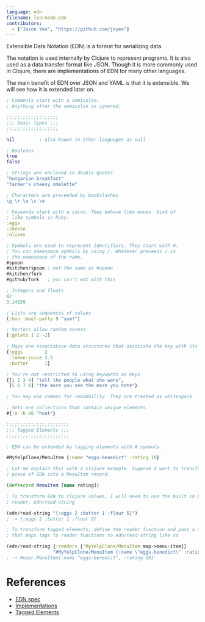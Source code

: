 ```yaml
---
language: edn
filename: learnedn.edn
contributors:
  - ["Jason Yeo", "https://github.com/jsyeo"]
---
```


Extensible Data Notation (EDN) is a format for serializing data.

The notation is used internally by Clojure to represent programs. It is also
used as a data transfer format like JSON. Though it is more commonly used in
Clojure, there are implementations of EDN for many other languages.

The main benefit of EDN over JSON and YAML is that it is extensible. We
will see how it is extended later on.

```clojure
; Comments start with a semicolon.
; Anything after the semicolon is ignored.

;;;;;;;;;;;;;;;;;;;
;;; Basic Types ;;;
;;;;;;;;;;;;;;;;;;;

nil         ; also known in other languages as null

; Booleans
true
false

; Strings are enclosed in double quotes
"hungarian breakfast"
"farmer's cheesy omelette"

; Characters are preceeded by backslashes
\g \r \a \c \e

; Keywords start with a colon. They behave like enums. Kind of
; like symbols in Ruby.
:eggs
:cheese
:olives

; Symbols are used to represent identifiers. They start with #.
; You can namespace symbols by using /. Whatever preceeds / is
; the namespace of the name.
#spoon
#kitchen/spoon ; not the same as #spoon
#kitchen/fork
#github/fork   ; you can't eat with this

; Integers and floats
42
3.14159

; Lists are sequences of values
(:bun :beef-patty 9 "yum!")

; Vectors allow random access
[:gelato 1 2 -2]

; Maps are associative data structures that associate the key with its value
{:eggs        2
 :lemon-juice 3.5
 :butter      1}

; You're not restricted to using keywords as keys
{[1 2 3 4] "tell the people what she wore",
 [5 6 7 8] "the more you see the more you hate"}

; You may use commas for readability. They are treated as whitespace.

; Sets are collections that contain unique elements.
#{:a :b 88 "huat"}

;;;;;;;;;;;;;;;;;;;;;;;
;;; Tagged Elements ;;;
;;;;;;;;;;;;;;;;;;;;;;;

; EDN can be extended by tagging elements with # symbols.

#MyYelpClone/MenuItem {:name "eggs-benedict" :rating 10}

; Let me explain this with a clojure example. Suppose I want to transform that
; piece of EDN into a MenuItem record.

(defrecord MenuItem [name rating])

; To transform EDN to clojure values, I will need to use the built in EDN
; reader, edn/read-string

(edn/read-string "{:eggs 2 :butter 1 :flour 5}")
; -> {:eggs 2 :butter 1 :flour 5}

; To transform tagged elements, define the reader function and pass a map
; that maps tags to reader functions to edn/read-string like so

(edn/read-string {:readers {'MyYelpClone/MenuItem map->menu-item}}
                 "#MyYelpClone/MenuItem {:name \"eggs-benedict\" :rating 10}")
; -> #user.MenuItem{:name "eggs-benedict", :rating 10}

```

# References

- [EDN spec](https://github.com/edn-format/edn)
- [Implementations](https://github.com/edn-format/edn/wiki/Implementations)
- [Tagged Elements](http://www.compoundtheory.com/clojure-edn-walkthrough/)
